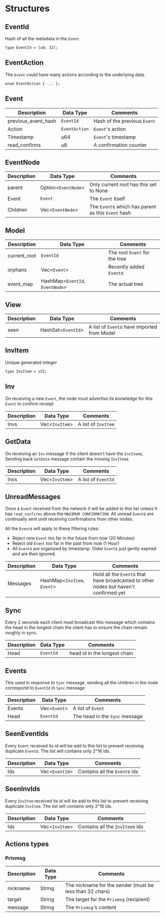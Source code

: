 # Structures 

## EventId

Hash of all the metadata in the `Event` 

	type EventId = [u8; 32];	

## EventAction 

The `Event` could have many actions according to the underlying data.

	enum EventAction { ... };	

## Event

| Description            | Data Type      | Comments                    |
|----------------------- | -------------- | --------------------------- |
| previous_event_hash    | `EventId` 	  | Hash of the previous `Event`|
| Action     			 | `EventAction`  | `Event`'s action 			|
| Timestamp     		 | u64  		  | `Event`'s timestamp 		|
| read_confirms			 | u8	 		  | A confirmation counter 	    |

## EventNode

| Description    | Data Type      		  | Comments                    			 			  |
|--------------- | ---------------------- | ----------------------------------------------------- |
| parent    	 | Option<`EventNode`> 	  | Only current root has this set to None   			  |
| Event     	 | `Event`  			  | The `Event` itself 					       			  |
| Children     	 | Vec<`EventNode`>  	  | The `Event`s which has parent as this `Event` hash    |

## Model 

| Description   | Data Type      		  		   | Comments                      |
|-------------- | -------------------------------- | ----------------------------- |
| current_root  | `EventId` 	  		  		   | The root `Event` for the tree |
| orphans       | Vec<`Event`>  		  		   | Recently added `Event`s 	   |
| event_map     | HashMap<`EventId`, `EventNode`>  | The actual tree  		 	   |

## View 

| Description   | Data Type      	   | Comments                    					|
|-------------- | -------------------- | ---------------------------------------------- |
| seen  		| HashSet<`EventId`>   | A list of `Event`s have imported from Model	|

## InvItem

Unique generated integer

	type InvItem = u32;	

## Inv

On receiving a new `Event`, the node must advertise its knowledge for this `Event` to confirm receipt 

| Description   | Data Type      	   | Comments           		|
|-------------- | -------------------- | -------------------------- |
| Invs	  	  	| Vec<`InvItem`> 	   | A list of `InvItem`		|

## GetData

On receiving an `Inv` message if the client doesn't have the `InvItem`s, 
Sending back `GetData` message contain the missing `InvItem`s

| Description   | Data Type      	   | Comments              		|
|-------------- | -------------------- | -------------------------- |
| Invs	  	    | Vec<`InvItem`> 	   | A list of `EventId`   		|

## UnreadMessages

Once a `Event` received from the network it will be added to this list unless it has `read_confirms` above the `MAXIMUM CONFIRMATION`. 
All unread `Event`s are continually sent until receiving confirmations from other nodes.  

All the `Event`s will apply to these filtering rules: 
- Reject new `Event` too far in the future from now (20 Minutes)
- Reject old `Event` too far in the past from now (1 Hour)
- All `Event`s are organized by timestamp. Older `Event`s just gently expired and are then ignored.

| Description | Data Type                   | Comments                                                                             |
|-------------|---------------------------- | -------------------------------------------------------------------------------------|
| Messages    | HashMap<`InvItem`, `Event`> | Hold all the `Event`s that have broadcasted to other nodes but haven't confirmed yet |

## Sync 

Every 2 seconds each client must broadcast this message which contains 
the head in the longest chain the client has to ensure the chain remain 
roughly in sync.

| Description | Data Type   | Comments					 	|
|-------------|-------------|------------------------------ |
| Head	      | `EventId` 	| head id in the longest chain  |

## Events  

This used in response to `Sync` message, sending all the children 
in the node correspond to `EventId` in `Sync` message 

| Description | Data Type    | Comments							|
|-------------|------------- |--------------------------------- |
| Events	  | Vec<`Event`> | A list of `Event`  			  	|
| Head  	  | `EventId`	 | The head in the `Sync` message 	|


## SeenEventIds

Every `Event` received its id will be add to this list to prevent receiving duplicate `Event`s.
The list will contains only 2^16 ids.

| Description | Data Type      | Comments			  		   |
|-------------|--------------- |------------------------------ |
| Ids		  | Vec<`EventId`> | Contains all the `Event`s ids |

## SeenInvIds

Every `InvItem` received its id will be add to this list to prevent receiving duplicate `InvItem`.
The list will contains only 2^16 ids.

| Description | Data Type      | Comments			  		     |
|-------------|--------------- |------------------------------   |
| Ids		  | Vec<`InvItem`> | Contains all the `InvItem`s ids |


## Actions types

### Privmsg 

| Description 	| Data Type   	| Comments																	|
|-------------- |-------------- | ------------------------------------------------------------------------- |
| nickname    	| String		| The nickname for the sender (must be less than 32 chars) 					|
| target      	| String		| The target for the `Privmsg` (recipient) 				 					|
| message     	| String		| The `Privmsg`'s content 				 									|




